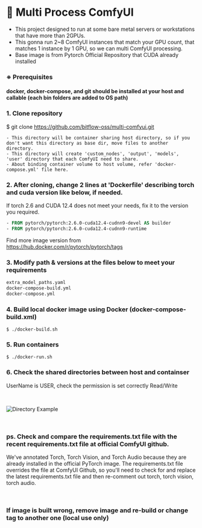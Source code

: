# :couple: Multi Process ComfyUI

- This project designed to run at some bare metal servers or workstations that have more than 2GPUs.
- This gonna run 2~8 ComfyUI instances that match your GPU count, that matches 1 instance by 1 GPU, so we can multi ComfyUI processing.
- Base image is from Pytorch Official Repository that CUDA already installed 

### ※ Prerequisites
#### docker, docker-compose, and git should be installed at your host and callable (each bin folders are added to OS path)



### 1. Clone repository
$ git clone https://github.com/bitflow-oss/multi-comfyui.git

``` text
- This directory will be container sharing host directory, so if you don't want this directory as base dir, move files to another directory.
- This directory will create 'custom_nodes', 'output', 'models', 'user' directory that each ComfyUI need to share.
- About binding container volume to host volume, refer 'docker-compose.yml' file here.
``` 

### 2. After cloning, change 2 lines at 'Dockerfile' describing torch and cuda version like below, if needed.

If torch 2.6 and CUDA 12.4 does not meet your needs, fix it to the version you required.

``` dockerfile
- FROM pytorch/pytorch:2.6.0-cuda12.4-cudnn9-devel AS builder
- FROM pytorch/pytorch:2.6.0-cuda12.4-cudnn9-runtime
```

Find more image version from https://hub.docker.com/r/pytorch/pytorch/tags

### 3. Modify path & versions at the files below to meet your requirements
``` dockerfile
extra_model_paths.yaml
docker-compose-build.yml
docker-compose.yml
```

### 4. Build local docker image using Docker (docker-compose-build.xml)
``` shell
$ ./docker-build.sh
```

### 5. Run containers
``` shell
$ ./docker-run.sh
```

### 6. Check the shared directories between host and containser

UserName is USER, check the permission is set correctly Read/Write

<br/>

![Directory Example](https://imagedelivery.net/EAA0G_YMWOl4Q8zl4loPDA/2165e7a5-a03d-44b1-5563-64aad7ff1e00/none)

<br/>

### ps. Check and compare the requirements.txt file with the recent requirements.txt file at official ComfyUI github.
We've annotated Torch, Torch Vision, and Torch Audio because they are already installed in the official PyTorch image.
The requirements.txt file overrides the file at ComfyUI Github, 
so you'll need to check for and replace the latest requirements.txt file 
and then re-comment out torch, torch vision, torch audio.

<br/>

### If image is built wrong, remove image and re-build or change tag to another one (local use only)
